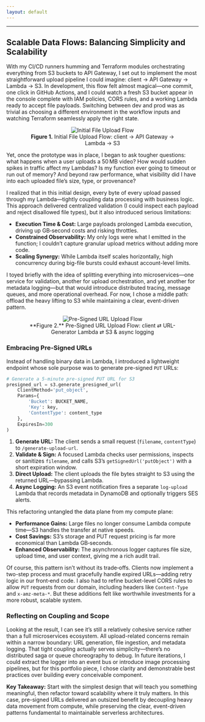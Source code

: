 ```yaml
---
layout: default
---
```

-----------------------------
## Scalable Data Flows: Balancing Simplicity and Scalability

With my CI/CD runners humming and Terraform modules orchestrating everything from S3 buckets to API Gateway, I set out to implement the most straightforward upload pipeline I could imagine: client → API Gateway → Lambda → S3. In development, this flow felt almost magical—one commit, one click in GitHub Actions, and I could watch a fresh S3 bucket appear in the console complete with IAM policies, CORS rules, and a working Lambda ready to accept file payloads. Switching between dev and prod was as trivial as choosing a different environment in the workflow inputs and watching Terraform seamlessly apply the right state.

<div align="center">
  <figure>
    <img src="{{ site.baseurl }}/assets/images/initial-upload-flow.png" alt="Initial File Upload Flow" />
    <figcaption><strong>Figure 1.</strong> Initial File Upload Flow: client → API Gateway → Lambda → S3</figcaption>
  </figure>
</div>

Yet, once the prototype was in place, I began to ask tougher questions: what happens when a user uploads a 50 MB video? How would sudden spikes in traffic affect my Lambdas? Is my function ever going to timeout or run out of memory? And beyond raw performance, what visibility did I have into each uploaded file’s size, type, or provenance?

I realized that in this initial design, every byte of every upload passed through my Lambda—tightly coupling data processing with business logic. This approach delivered centralized validation (I could inspect each payload and reject disallowed file types), but it also introduced serious limitations:

* **Execution Time & Cost:** Large payloads prolonged Lambda execution, driving up GB‑second costs and risking throttles.
* **Constrained Observability:** My only logs were what I emitted in the function; I couldn’t capture granular upload metrics without adding more code.
* **Scaling Synergy:** While Lambda itself scales horizontally, high concurrency during big-file bursts could exhaust account-level limits.

I toyed briefly with the idea of splitting everything into microservices—one service for validation, another for upload orchestration, and yet another for metadata logging—but that would introduce distributed tracing, message queues, and more operational overhead. For now, I chose a middle path: offload the heavy lifting to S3 while maintaining a clear, event-driven pattern.

<div align="center">
    <figure>
        <img src="{{ site.baseurl }}/assets/images/presigned-url-flow.png" alt="Pre-Signed URL Upload Flow" />
        <figcaption>**Figure 2.** Pre-Signed URL Upload Flow: client ⇄ URL-Generator Lambda ⇄ S3 & async logging</figcaption>
    </figure>
</div>

### Embracing Pre-Signed URLs

Instead of handling binary data in Lambda, I introduced a lightweight endpoint whose sole purpose was to generate pre-signed `PUT` URLs:

```python
# Generate a 5-minute pre-signed PUT URL for S3
presigned_url = s3.generate_presigned_url(
    ClientMethod='put_object',
    Params={
        'Bucket': BUCKET_NAME,
        'Key': key,
        'ContentType': content_type
    },
    ExpiresIn=300
)
```
1. **Generate URL:** The client sends a small request (`filename`, `contentType`) to `/generate-upload-url`.
2. **Validate & Sign:** A focused Lambda checks user permissions, inspects or sanitizes `filename`, and calls S3’s `getSignedUrl('putObject')` with a short expiration window.
3. **Direct Upload:** The client uploads the file bytes straight to S3 using the returned URL—bypassing Lambda.
4. **Async Logging:** An S3 event notification fires a separate `log-upload` Lambda that records metadata in DynamoDB and optionally triggers SES alerts.

This refactoring untangled the data plane from my compute plane:

* **Performance Gains:** Large files no longer consume Lambda compute time—S3 handles the transfer at native speeds.
* **Cost Savings:** S3’s storage and PUT request pricing is far more economical than Lambda GB‑seconds.
* **Enhanced Observability:** The asynchronous logger captures file size, upload time, and user context, giving me a rich audit trail.

Of course, this pattern isn’t without its trade‑offs. Clients now implement a two-step process and must gracefully handle expired URLs—adding retry logic in our front‑end code. I also had to refine bucket-level CORS rules to allow `PUT` requests from our domain, including headers like `Content-Type` and `x-amz-meta-*`. But these additions felt like worthwhile investments for a more robust, scalable system.

### Reflecting on Coupling and Scope

Looking at the result, I can see it’s still a relatively cohesive service rather than a full microservices ecosystem. All upload-related concerns remain within a narrow boundary: URL generation, file ingestion, and metadata logging. That tight coupling actually serves simplicity—there’s no distributed saga or queue choreography to debug. In future iterations, I could extract the logger into an event bus or introduce image processing pipelines, but for this portfolio piece, I chose clarity and demonstrable best practices over building every conceivable component.

**Key Takeaway:** Start with the simplest design that will teach you something meaningful, then refactor toward scalability where it truly matters. In this case, pre-signed URLs delivered an outsized benefit by decoupling heavy data movement from compute, while preserving the clear, event-driven patterns fundamental to maintainable serverless architectures.
